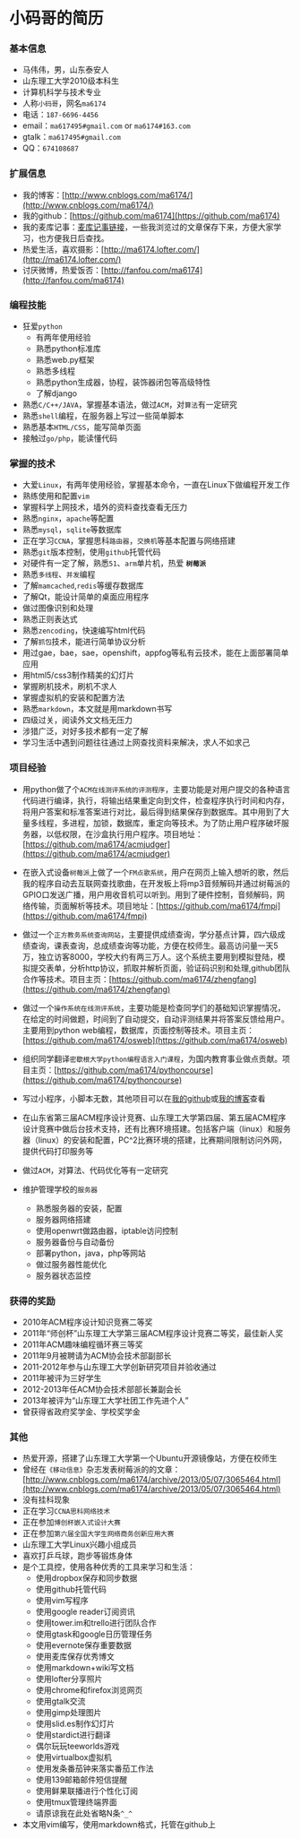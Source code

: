 # 小码哥的简历

### 基本信息

- 马伟伟，男，山东泰安人
- 山东理工大学2010级本科生
- 计算机科学与技术专业
- 人称`小码哥`，网名`ma6174`
- 电话：`187-6696-4456`
- email：`ma617495#gmail.com` or `ma6174#163.com`
- gtalk：`ma617495#gmail.com`
- QQ：`674108687`

### 扩展信息

- 我的博客：[http://www.cnblogs.com/ma6174/](http://www.cnblogs.com/ma6174/)
- 我的github：[https://github.com/ma6174](https://github.com/ma6174)
- 我的麦库记事：[麦库记事链接](https://note.sdo.com/u/ma6174/n/M5cEN~k08XowLX0Ts000vQ)，一些我浏览过的文章保存下来，方便大家学习，也方便我日后查找。
- 热爱生活，喜欢摄影：[http://ma6174.lofter.com/](http://ma6174.lofter.com/)
- 讨厌微博，热爱饭否：[http://fanfou.com/ma6174](http://fanfou.com/ma6174)

### 编程技能

- 狂爱`python`
    - 有两年使用经验
    - 熟悉python标准库
    - 熟悉web.py框架
    - 熟悉多线程
    - 熟悉python生成器，协程，装饰器闭包等高级特性
    - 了解django
- 熟悉`C/C++/JAVA`，掌握基本语法，做过`ACM`，对`算法`有一定研究
- 熟悉`shell`编程，在服务器上写过一些简单脚本
- 熟悉基本`HTML/CSS`，能写简单页面
- 接触过`go/php`，能读懂代码

### 掌握的技术

- 大爱`Linux`，有两年使用经验，掌握基本命令，一直在Linux下做编程开发工作
- 熟练使用和配置`vim`
- 掌握科学上网技术，墙外的资料查找查看无压力
- 熟悉`nginx`，`apache`等配置
- 熟悉`mysql`，`sqlite`等数据库
- 正在学习`CCNA`，掌握思科`路由器`，`交换机`等基本配置与网络搭建
- 熟悉`git`版本控制，使用`github`托管代码
- 对硬件有一定了解，熟悉`51`、`arm`单片机，热爱 **`树莓派`**
- 熟悉`多线程`、`并发`编程
- 了解`mamcached`,`redis`等缓存数据库
- 了解Qt，能设计简单的桌面应用程序
- 做过图像识别和处理
- 熟悉正则表达式
- 熟悉`zencoding`，快速编写html代码
- 了解`抓包`技术，能进行简单协议分析
- 用过gae，bae，sae，openshift，appfog等私有云技术，能在上面部署简单应用
- 用html5/css3制作精美的幻灯片
- 掌握刷机技术，刷机不求人
- 掌握虚拟机的安装和配置方法
- 熟悉`markdown`，本文就是用markdown书写
- 四级过关，阅读外文文档无压力
- 涉猎广泛，对好多技术都有一定了解
- 学习生活中遇到问题往往通过上网查找资料来解决，求人不如求己

### 项目经验

- 用python做了个`ACM在线测评系统的评测程序`，主要功能是对用户提交的各种语言代码进行编译，执行，将输出结果重定向到文件，检查程序执行时间和内存，将用户答案和标准答案进行对比，最后得到结果保存到数据库。其中用到了大量多线程，多进程，加锁，数据库，重定向等技术。为了防止用户程序破坏服务器，以低权限，在沙盒执行用户程序。项目地址：[https://github.com/ma6174/acmjudger](https://github.com/ma6174/acmjudger)

- 在嵌入式设备`树莓派`上做了一个`FM点歌系统`，用户在网页上输入想听的歌，然后我的程序自动去互联网查找歌曲，在开发板上将mp3音频解码并通过树莓派的GPIO口发送广播，用户用收音机可以听到。用到了硬件控制，音频解码，网络传输，页面解析等技术。项目地址：[https://github.com/ma6174/fmpi](https://github.com/ma6174/fmpi)

- 做过一个`正方教务系统查询网站`，主要提供成绩查询，学分基点计算，四六级成绩查询，课表查询，总成绩查询等功能，方便在校师生。最高访问量一天5万，独立访客8000，学校大约有两三万人。这个系统主要用到模拟登陆，模拟提交表单，分析http协议，抓取并解析页面，验证码识别和处理,github团队合作等技术。项目主页：[https://github.com/ma6174/zhengfang](https://github.com/ma6174/zhengfang)

- 做过一个`操作系统在线测评系统`，主要功能是检查同学们的基础知识掌握情况，在给定的时间做题，时间到了自动提交，自动评测结果并将答案反馈给用户。主要用到python web编程，数据库，页面控制等技术。项目主页：[https://github.com/ma6174/osweb](https://github.com/ma6174/osweb)

- 组织同学翻译`密歇根大学python编程语言入门课程`，为国内教育事业做点贡献。项目主页：[https://github.com/ma6174/pythoncourse](https://github.com/ma6174/pythoncourse)

- 写过小程序，小脚本无数，其他项目可以在[我的github](https://github.com/ma6174?tab=repositories)或[我的博客](http://ma6174.cnblogs.com)查看

- 在山东省第三届ACM程序设计竞赛、山东理工大学第四届、第五届ACM程序设计竞赛中做后台技术支持，还有比赛环境搭建。包括客户端（linux）和服务器（linux）的安装和配置，PC^2比赛环境的搭建，比赛期间限制访问外网，提供代码打印服务等

- 做过`ACM`，对算法、代码优化等有一定研究

- 维护管理学校的`服务器`
   - 熟悉服务器的安装，配置
   - 服务器网络搭建
   - 使用openwrt做路由器，iptable访问控制
   - 服务器备份与自动备份
   - 部署python，java，php等网站
   - 做过服务器性能优化
   - 服务器状态监控

### 获得的奖励

- 2010年ACM程序设计知识竞赛二等奖
- 2011年“师创杯”山东理工大学第三届ACM程序设计竞赛二等奖，最佳新人奖
- 2011年ACM趣味编程循环赛三等奖
- 2011年9月被聘请为ACM协会技术部副部长
- 2011-2012年参与山东理工大学创新研究项目并验收通过
- 2011年被评为三好学生
- 2012-2013年任ACM协会技术部部长兼副会长
- 2013年被评为“山东理工大学社团工作先进个人”
- 曾获得省政府奖学金、学校奖学金

### 其他

- 热爱开源，搭建了山东理工大学第一个Ubuntu开源镜像站，方便在校师生
- 曾经在`《移动信息》`杂志发表树莓派的的文章：[http://www.cnblogs.com/ma6174/archive/2013/05/07/3065464.html](http://www.cnblogs.com/ma6174/archive/2013/05/07/3065464.html)
- 没有挂科现象
- 正在学习`CCNA思科网络技术`
- 正在参加`博创杯嵌入式设计大赛`
- 正在参加`第六届全国大学生网络商务创新应用大赛`
- 山东理工大学Linux兴趣小组成员
- 喜欢打乒乓球，跑步等锻炼身体
- 是个工具控，使用各种优秀的工具来学习和生活：
    - 使用dropbox保存和同步数据
    - 使用github托管代码
    - 使用vim写程序
    - 使用google reader订阅资讯
    - 使用tower.im和trello进行团队合作
    - 使用gtask和google日历管理任务
    - 使用evernote保存重要数据
    - 使用麦库保存优秀博文
    - 使用markdown+wiki写文档
    - 使用lofter分享照片
    - 使用chrome和firefox浏览网页
    - 使用gtalk交流
    - 使用gimp处理图片
    - 使用slid.es制作幻灯片
    - 使用stardict进行翻译
    - 偶尔玩玩teeworlds游戏
    - 使用virtualbox虚拟机
    - 使用发条番茄钟来落实番茄工作法
    - 使用139邮箱邮件短信提醒
    - 使用鲜果联播进行个性化订阅
    - 使用tmux管理终端界面
    - 请原谅我在此处省略N条`^_^`
- 本文用vim编写，使用markdown格式，托管在github上

